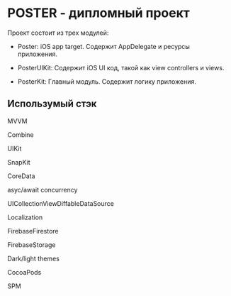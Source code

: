 #  POSTER - дипломный проект


Проект состоит из трех модулей:
- Poster: iOS app target. Содержит AppDelegate и ресурсы приложения.

- PosterUIKit: Содержит iOS UI код, такой как view controllers и views.

- PosterKit: Главный модуль. Содержит логику приложения.

## Использумый стэк


MVVM

Combine

UIKit

SnapKit

CoreData

asyc/await concurrency

UICollectionViewDiffableDataSource

Localization

FirebaseFirestore

FirebaseStorage

Dark/light themes

CocoaPods

SPM

